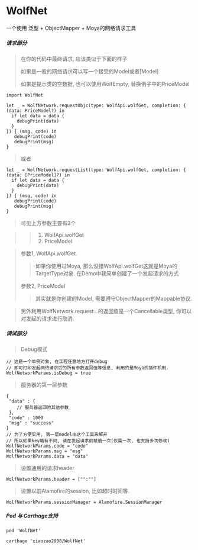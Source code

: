 # WolfNet
一个使用 泛型 + ObjectMapper + Moya的网络请求工具

##### 请求部分

> 在你的代码中最终请求, 应该类似于下面的样子
> 
> 如果是一般的网络请求可以写一个接受的Model或者[Model]
> 
> 如果是提示类的空数据, 也可以使用WolfEmpty, 替换例子中的PriceModel

    import WolfNet

    let _ = WolfNetwork.requestObjc(type: WolfApi.wolfGet, completion: { (data: PriceModel?) in
      if let data = data {
        debugPrint(data)
      }
    }) { (msg, code) in
       debugPrint(code)
       debugPrint(msg)
    }
 
 > 或者
 
    let _ = WolfNetwork.requestList(type: WolfApi.wolfGet, completion: { (data: [PriceModel]?) in
      if let data = data {
        debugPrint(data)
      }
    }) { (msg, code) in
       debugPrint(code)
       debugPrint(msg)
    }
    
> 可见上方参数主要有2个

>> 1. WolfApi.wolfGet
>> 2. PriceModel


> 参数1, WolfApi.wolfGet.
>> 如果你使用过Moya, 那么没错WolfApi.wolfGet这就是Moya的TargetType对象.
>> 在Demo中我简单创建了一个发起请求的方式
> 
> 参数2, PriceModel
> >其实就是你创建的Model, 需要遵守ObjectMapper的Mappable协议.

> 另外利用WolfNetwork.request...的返回值是一个Cancellable类型, 你可以对发起的请求进行取消.
> 

##### 调试部分

>  Debug模式

    // 这是一个单例对象, 在工程任意地方打开debug
    // 即可打印发起网络请求后的所有参数返回值等信息, 利用的是Moya的插件机制.
    WolfNetworkParams.isDebug = true
    
>  服务器的第一层参数
 
    {
     "data" : { 
     	// 服务器返回的其他参数
     },
     "code" : 1000
     "msg" : "success"
    } 
    // 为了方便实用, 第一层model由这个工具来解开
    // 所以如果key略有不同, 请在发起请求前赋值一次(仅需一次, 也支持多次修改)
    WolfNetworkParams.code = "code"
    WolfNetworkParams.msg = "msg"
    WolfNetworkParams.data = "data"
    
    
>  设置通用的请求header

    WolfNetworkParams.header = ["":""]
    
>  设置以前Alamofire的session, 比如超时时间等.

    WolfNetworkParams.sessionManager = Alamofire.SessionManager


##### Pod 与 Carthage支持

    pod 'WolfNet'
    
    carthage 'xiaozao2008/WolfNet'
